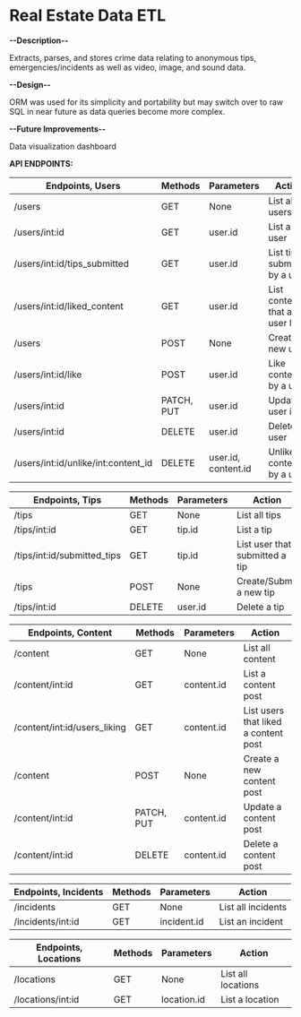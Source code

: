 # Real Estate Data ETL

**--Description--**

Extracts, parses, and stores crime data relating to anonymous tips, emergencies/incidents as well as video, image, and sound data.

**--Design--**

ORM was used  for its simplicity and portability but may switch over to raw SQL in near future as data queries become more complex.

**--Future Improvements--**

Data visualization dashboard

**API ENDPOINTS:**

| Endpoints, Users                    | Methods    | Parameters          | Action                         |
| ----------------------------------- | ---------- | ------------------- | ------------------------------ |
| /users                              | GET        | None                | List all users                 |
| /users/int:id                       | GET        | user.id             | List a user                    |
| /users/int:id/tips_submitted        | GET        | user.id             | List tips submitted by a user  |
| /users/int:id/liked_content         | GET        | user.id             | List content that a user liked |
| /users                              | POST       | None                | Creates a new user             |
| /users/int:id/like                  | POST       | user.id             | Like content by a user         |
| /users/int:id                       | PATCH, PUT | user.id             | Update user info               |
| /users/int:id                       | DELETE     | user.id             | Delete a user                  |
| /users/int:id/unlike/int:content_id | DELETE     | user.id, content.id | Unlike content by a user       |

| Endpoints, Tips             | Methods | Parameters | Action                         |
| --------------------------- | ------- | ---------- | ------------------------------ |
| /tips                       | GET     | None       | List all tips                  |
| /tips/int:id                | GET     | tip.id     | List a tip                     |
| /tips/int:id/submitted_tips | GET     | tip.id     | List user that submitted a tip |
| /tips                       | POST    | None       | Create/Submit a new tip        |
| /tips/int:id                | DELETE  | user.id    | Delete a tip                   |

| Endpoints, Content           | Methods    | Parameters | Action                               |
| ---------------------------- | ---------- | ---------- | ------------------------------------ |
| /content                     | GET        | None       | List all content                     |
| /content/int:id              | GET        | content.id | List a content post                  |
| /content/int:id/users_liking | GET        | content.id | List users that liked a content post |
| /content                     | POST       | None       | Create a new content post            |
| /content/int:id              | PATCH, PUT | content.id | Update a content post                |
| /content/int:id              | DELETE     | content.id | Delete a content post                |

| Endpoints, Incidents | Methods | Parameters  | Action             |
| -------------------- | ------- | ----------- | ------------------ |
| /incidents           | GET     | None        | List all incidents |
| /incidents/int:id    | GET     | incident.id | List an incident   |

| Endpoints, Locations | Methods | Parameters  | Action             |
| -------------------- | ------- | ----------- | ------------------ |
| /locations           | GET     | None        | List all locations |
| /locations/int:id    | GET     | location.id | List a location    |
